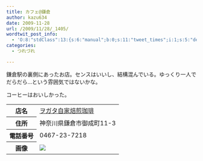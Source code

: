```yaml
---
title: カフェ@鎌倉
author: kazu634
date: 2009-11-28
url: /2009/11/28/_1405/
wordtwit_post_info:
  - 'O:8:"stdClass":13:{s:6:"manual";b:0;s:11:"tweet_times";i:1;s:5:"delay";i:0;s:7:"enabled";i:1;s:10:"separation";s:2:"60";s:7:"version";s:3:"3.7";s:14:"tweet_template";b:0;s:6:"status";i:2;s:6:"result";a:0:{}s:13:"tweet_counter";i:2;s:13:"tweet_log_ids";a:1:{i:0;i:4953;}s:9:"hash_tags";a:0:{}s:8:"accounts";a:1:{i:0;s:7:"kazu634";}}'
categories:
  - つれづれ

---
```

<div class="section">
<p>
    鎌倉駅の裏側にあったお店。センスはいいし、結構混んでいる。ゆっくり一人でだらだら…という雰囲気ではないかな。
</p>
  
<p>
    コーヒーはおいしかった。
</p>
  
<table>
<tr>
<th>
        店名
</th>
      
<td>
<a href="http://www.hotpepper.jp/strJ000225117/?vos=nhppalsa000016" onclick="__gaTracker('send', 'event', 'outbound-article', 'http://www.hotpepper.jp/strJ000225117/?vos=nhppalsa000016', 'ヲガタ自家焙煎珈琲');" target="_blank">ヲガタ自家焙煎珈琲</a>
</td>
</tr>
    
<tr>
<th>
        住所
</th>
      
<td>
        神奈川県鎌倉市御成町11-3
</td>
</tr>
    
<tr>
<th>
        電話番号
</th>
      
<td>
        0467-23-7218
</td>
</tr>
    
<tr>
<th>
        画像
</th>
      
<td>
<a href="http://flickr.com/photos/42332031@N02/4140424740/" onclick="__gaTracker('send', 'event', 'outbound-article', 'http://flickr.com/photos/42332031@N02/4140424740/', '');" title="Coffee&#38;cake"><img src="http://farm3.static.flickr.com/2568/4140424740_8b800d2b99.jpg" /></a>
</td>
</tr>
</table>
</div>